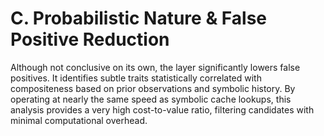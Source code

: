# C. Probabilistic Nature & False Positive Reduction

Although not conclusive on its own, the layer significantly lowers false positives. It identifies subtle traits statistically correlated with compositeness based on prior observations and symbolic history. By operating at nearly the same speed as symbolic cache lookups, this analysis provides a very high cost-to-value ratio, filtering candidates with minimal computational overhead.

